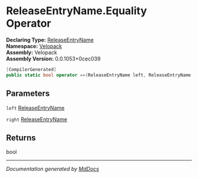 ﻿<!--  
  <auto-generated>   
    The contents of this file were generated by a tool.  
    Changes to this file may be list if the file is regenerated  
  </auto-generated>   
-->

# ReleaseEntryName.Equality Operator

**Declaring Type:** [ReleaseEntryName](../index.md)  
**Namespace:** [Velopack](../../index.md)  
**Assembly:** Velopack  
**Assembly Version:** 0.0.1053+0cec039

```csharp
[CompilerGenerated]
public static bool operator ==(ReleaseEntryName left, ReleaseEntryName right);
```

## Parameters

`left`  [ReleaseEntryName](../index.md)

`right`  [ReleaseEntryName](../index.md)

## Returns

bool

___

*Documentation generated by [MdDocs](https://github.com/ap0llo/mddocs)*
